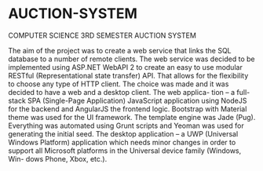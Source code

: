 # AUCTION-SYSTEM
COMPUTER SCIENCE 3RD SEMESTER AUCTION SYSTEM

The aim of the project was to create a web service that links the SQL database to a number of remote clients. The web service was decided to be implemented using ASP.NET WebAPI 2 to create an easy to use modular RESTful (Representational state transfer) API. That allows for the flexibility to choose any type of HTTP client. The choice was made and it was decided to have a web and a desktop client. The web applica- tion – a full-stack SPA (Single-Page Application) JavaScript application using NodeJS for the backend and AngularJS the frontend logic. Bootstrap with Material theme was used for the UI framework. The template engine was Jade (Pug). Everything was automated using Grunt scripts and Yeoman was used for generating the initial seed. The desktop application – a UWP (Universal Windows Platform) application which needs minor changes in order to support all Microsoft platforms in the Universal device family (Windows, Win- dows Phone, Xbox, etc.).
